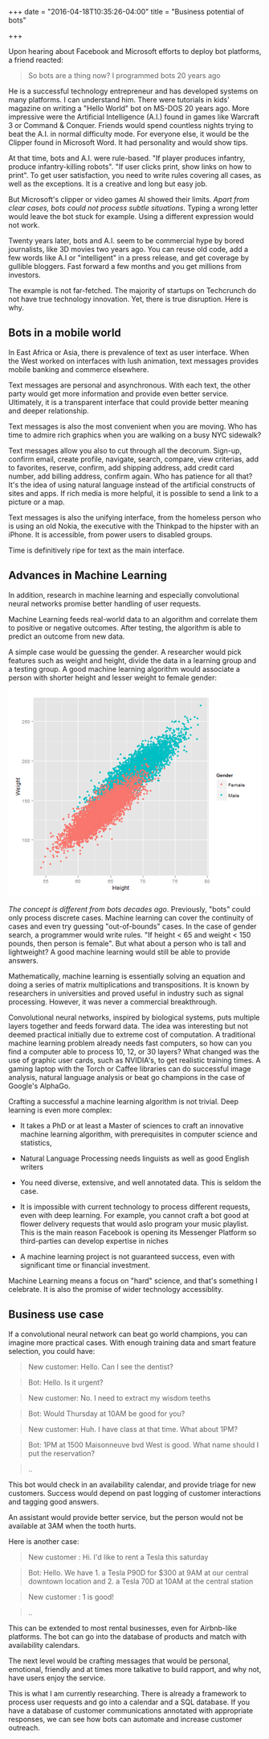 +++
date = "2016-04-18T10:35:26-04:00"
title = "Business potential of bots"

+++

Upon hearing about Facebook and Microsoft efforts to deploy bot platforms, a friend reacted:

> So bots are a thing now? I programmed bots 20 years ago

He is a successful technology entrepreneur and has developed systems on many platforms. I can understand him. There were tutorials in kids' magazine on writing a "Hello World" bot on MS-DOS 20 years ago. More impressive were the Artificial Intelligence (A.I.) found in games like Warcraft 3 or Command & Conquer. Friends would spend countless nights trying to beat the A.I. in normal difficulty mode. For everyone else, it would be the Clipper found in Microsoft Word. It had personality and would show tips.

At that time, bots and A.I. were rule-based. "If player produces infantry, produce infantry-killing robots". "If user clicks print, show links on how to print". To get user satisfaction, you need to write rules covering all cases, as well as the exceptions. It is a creative and long but easy job.

But Microsoft's clipper or video games AI showed their limits. _Apart from clear cases, bots could not process subtle situations_. Typing a wrong letter would leave the bot stuck for example. Using a different expression would not work.

Twenty years later, bots and A.I. seem to be commercial hype by bored journalists, like 3D movies two years ago. You can reuse old code, add a few words like A.I or "intelligent" in a press release, and get coverage by gullible bloggers. Fast forward a few months and you get millions from investors.

The example is not far-fetched. The majority of startups on Techcrunch do not have true technology innovation. Yet, there is true disruption. Here is why.

## Bots in a mobile world

In East Africa or Asia, there is prevalence of text as user interface. When the West worked on interfaces with lush animation, text messages provides mobile banking and commerce elsewhere.

Text messages are personal and asynchronous. With each text, the other party would get more information and provide even better service. Ultimately, it is a transparent interface that could provide better meaning and deeper relationship.

Text messages is also the most convenient when you are moving. Who has time to admire rich graphics when you are walking on a busy NYC sidewalk?

Text messages allow you also to cut through all the decorum. Sign-up, confirm email, create profile, navigate, search, compare, view criterias, add to favorites, reserve, confirm, add shipping address, add credit card number, add billing address, confirm again. Who has patience for all that? It's the idea of using natural language instead of the artificial constructs of sites and apps. If rich media is more helpful, it is possible to send a link to a picture or a map.

Text messages is also the unifying interface, from the homeless person who is using an old Nokia, the executive with the Thinkpad to the hipster with an iPhone. It is accessible, from power users to disabled groups.

Time is definitively ripe for text as the main interface.

## Advances in Machine Learning

In addition, research in machine learning and especially convolutional neural networks promise better handling of user requests.

Machine Learning feeds real-world data to an algorithm and correlate them to positive or negative outcomes. After testing, the algorithm is able to predict an outcome from new data.

A simple case would be guessing the gender. A researcher would pick features such as weight and height, divide the data in a learning group and a testing group. A good machine learning algorithm would associate a person with shorter height and lesser weight to female gender:

![Gender weight height](/images/rplot.png "[Gender weight height")

*The concept is different from bots decades ago*. Previously, "bots" could only process discrete cases. Machine learning can cover the continuity of cases and even try guessing "out-of-bounds" cases. In the case of gender search, a programmer would write rules. "If height < 65 and weight < 150 pounds, then person is female". But what about a person who is tall and lightweight? A good machine learning would still be able to provide answers.

Mathematically, machine learning is essentially solving an equation and doing a series of matrix multiplications and transpositions. It is known by researchers in universities and proved useful in industry such as signal processing. However, it was never a commercial breakthrough.

Convolutional neural networks, inspired by biological systems, puts multiple layers together and feeds forward data. The idea was interesting but not deemed practical initially due to extreme cost of computation. A traditional machine learning problem already needs fast computers, so how can you find a computer able to process 10, 12, or 30 layers? What changed was the use of graphic user cards, such as NVIDIA's, to get realistic training times. A gaming laptop with the Torch or Caffee libraries can do successful image analysis, natural language analysis or beat go champions in the case of Google's AlphaGo.

Crafting a successful a machine learning algorithm is not trivial. Deep learning is even more complex:

* It takes a PhD or at least a Master of sciences to craft an innovative machine learning algorithm, with prerequisites in computer science and statistics,

* Natural Language Processing needs linguists as well as good English writers

* You need diverse, extensive, and well annotated data. This is seldom the case.

* It is impossible with current technology to process different requests, even with deep learning. For example, you cannot craft a bot good at flower delivery requests that would aslo program your music playlist. This is the main reason Facebook is opening its Messenger Platform so third-parties can develop expertise in niches

* A machine learning project is not guaranteed success, even with significant time or financial investment.

Machine Learning means a focus on "hard" science, and that's something I celebrate. It is also the promise of wider technology accessiblity.

## Business use case

If a convolutional neural network can beat go world champions, you can imagine more practical cases. With enough training data and smart feature selection, you could have:

> New customer: Hello. Can I see the dentist?

> Bot: Hello. Is it urgent?

> New customer: No. I need to extract my wisdom teeths

> Bot: Would Thursday at 10AM be good for you?

> New customer: Huh. I have class at that time. What about 1PM?

> Bot: 1PM at 1500 Maisonneuve bvd West is good. What name should I put the reservation?

> ..

This bot would check in an availability calendar, and provide triage for new customers. Success would depend on past logging of customer interactions and tagging good answers.

An assistant would provide better service, but the person would not be available at 3AM when the tooth hurts.

Here is another case:

> New customer : Hi. I'd like to rent a Tesla this saturday

> Bot: Hello. We have 1. a Tesla P90D for $300 at 9AM at our central downtown location and 2. a Tesla 70D at 10AM at the central station

> New customer : 1 is good!

> ..

This can be extended to most rental businesses, even for Airbnb-like platforms. The bot can go into the database of products and match with availability calendars.

The next level would be crafting messages that would be personal, emotional, friendly and at times more talkative to build rapport, and why not, have users enjoy the service.

This is what I am currently researching. There is already a framework to process user requests and go into a calendar and a SQL database. If you have a database of customer communications annotated with appropriate responses, we can see how bots can automate and increase customer outreach.
